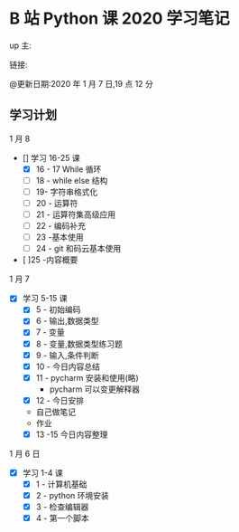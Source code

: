 # B 站 Python 课 2020 学习笔记

up 主:

链接:

@更新日期:2020 年 1 月 7 日,19 点 12 分

## 学习计划

1 月 8

- [] 学习 16-25 课
  - [x] 16 - 17 While 循环
  - [ ] 18 - while else 结构
  - [ ] 19- 字符串格式化
  - [ ] 20 - 运算符
  - [ ] 21 - 运算符集高级应用
  - [ ] 22 - 编码补充
  - [ ] 23 -基本使用
  - [ ] 24 - git 和码云基本使用
- [ ]25 -内容概要

1 月 7

- [x] 学习 5-15 课
  - [x] 5 - 初始编码
  - [x] 6 - 输出,数据类型
  - [x] 7 - 变量
  - [x] 8 - 变量,数据类型练习题
  - [x] 9 - 输入,条件判断
  - [x] 10 - 今日内容总结
  - [x] 11 - pycharm 安装和使用(略)
    - pycharm 可以变更解释器
  - [x] 12 - 今日安排
  - 自己做笔记
  - 作业
  - [x] 13 -15 今日内容整理

1 月 6 日

- [x] 学习 1-4 课
  - [x] 1 - 计算机基础
  - [x] 2 - python 环境安装
  - [x] 3 - 检查编辑器
  - [x] 4 - 第一个脚本
